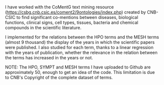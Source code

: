 I have worked with the CoMentG text mining resource (https://csbg.cnb.csic.es/coment2/9ontologies/index.php) created by CNB-CSIC to find significant co-mentions between diseases, biological functions, clinical signs, cell types, tissues, bacteria and chemical compounds in the scientific literature.

I implemented for the relations between the HPO terms and the MESH terms (almost 9 thousand) the display of the years in which the scientific papers were published. I also studied for each term, thanks to a linear regression with the years of publication, whether the relevance in the relation between the terms has increased in the years or not.

NOTE: The HPO, SYMPT and MESH terms I have uploaded to Github are approximately 50, enough to get an idea of the code. This limitation is due to CNB's Copyright of the complete dataset of terms.
